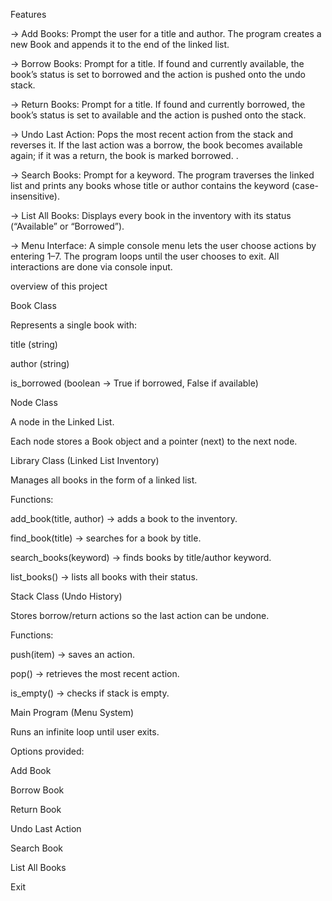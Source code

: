 Features

-> Add Books: Prompt the user for a title and author. The program creates a new Book and appends it to the end of the linked list.

-> Borrow Books: Prompt for a title. If found and currently available, the book’s status is set to borrowed and the action is pushed onto the undo stack.

-> Return Books: Prompt for a title. If found and currently borrowed, the book’s status is set to available and the action is pushed onto the stack.

-> Undo Last Action: Pops the most recent action from the stack and reverses it. If the last action was a borrow, the book becomes available again; if it was a return, the book is marked borrowed.
.

-> Search Books: Prompt for a keyword. The program traverses the linked list and prints any books whose title or author contains the keyword (case-insensitive).

-> List All Books: Displays every book in the inventory with its status (“Available” or “Borrowed”).

-> Menu Interface: A simple console menu lets the user choose actions by entering 1–7. The program loops until the user chooses to exit. All interactions are done via console input.

overview of this project

Book Class

Represents a single book with:

title (string)

author (string)

is_borrowed (boolean → True if borrowed, False if available)

Node Class

A node in the Linked List.

Each node stores a Book object and a pointer (next) to the next node.

Library Class (Linked List Inventory)

Manages all books in the form of a linked list.

Functions:

add_book(title, author) → adds a book to the inventory.

find_book(title) → searches for a book by title.

search_books(keyword) → finds books by title/author keyword.

list_books() → lists all books with their status.

Stack Class (Undo History)

Stores borrow/return actions so the last action can be undone.

Functions:

push(item) → saves an action.

pop() → retrieves the most recent action.

is_empty() → checks if stack is empty.

Main Program (Menu System)

Runs an infinite loop until user exits.

Options provided:

Add Book

Borrow Book

Return Book

Undo Last Action

Search Book

List All Books

Exit

